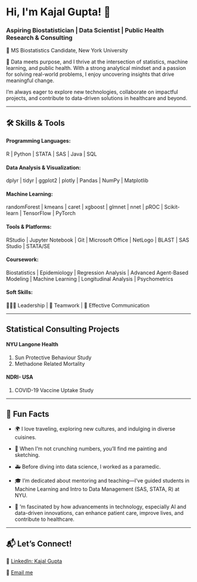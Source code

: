 # Hi, I'm Kajal Gupta! 👋

### Aspiring Biostatistician | Data Scientist | Public Health Research & Consulting

📍 MS Biostatistics Candidate, New York University

🔢 Data meets purpose, and I thrive at the intersection of statistics, machine learning, and public health. With a strong analytical mindset and a passion for solving real-world problems, I enjoy uncovering insights that drive meaningful change.

I’m always eager to explore new technologies, collaborate on impactful projects, and contribute to data-driven solutions in healthcare and beyond.

---
## 🛠 Skills & Tools

#### Programming Languages:
R | Python | STATA | SAS | Java | SQL

#### Data Analysis & Visualization:
dplyr | tidyr | ggplot2 | plotly | Pandas | NumPy | Matplotlib

#### Machine Learning:
randomForest | kmeans | caret | xgboost | glmnet | nnet | pROC | Scikit-learn | TensorFlow | PyTorch

#### Tools & Platforms:
RStudio | Jupyter Notebook | Git | Microsoft Office | NetLogo | BLAST | SAS Studio | STATA/SE

#### Coursework:
 Biostatistics | Epidemiology | Regression Analysis | Advanced Agent-Based Modeling | Machine Learning | Longitudinal Analysis | Psychometrics

#### Soft Skills:
🧑‍🤝‍🧑 Leadership | 🤝 Teamwork | 💬 Effective Communication

---
##  Statistical Consulting Projects 
#### NYU Langone Health 
1. Sun Protective Behaviour Study
2.  Methadone Related Mortality

#### NDRI- USA
1. COVID-19 Vaccine Uptake Study 
---
## 🎨 Fun Facts

- 🌍 I love traveling, exploring new cultures, and indulging in diverse cuisines.

- 🎨 When I’m not crunching numbers, you’ll find me painting and sketching.

- 🚑 Before diving into data science, I worked as a paramedic.

- 🎓 I’m dedicated about mentoring and teaching—I’ve guided students in Machine Learning and Intro to Data Management (SAS, STATA, R) at NYU.

- 🏥 ’m fascinated by how advancements in technology, especially AI and data-driven innovations, can enhance patient care, improve lives, and contribute to healthcare.

---
## 📬 Let’s Connect!

💼 [LinkedIn: Kajal Gupta](https://www.linkedin.com/in/kajalgupta37/)
 
📧 [Email me](mailto:kajal0307gupta@gmail.com)


